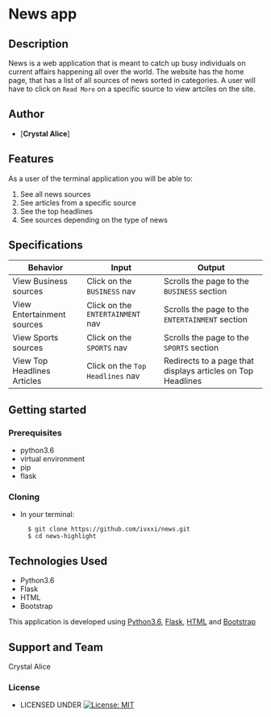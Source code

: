 # News app


## Description
News is a web application that is meant to catch up busy individuals on current affairs happening all over the world.
The website has the home page, that has a list of all sources of news sorted in categories.
A user will have to click on `Read More` on a specific source to view artciles on the site.



## Author

* [**Crystal Alice**]

## Features
As a user of the terminal application you will be able to:

1. See all news sources
2. See articles from a specific source
3. See the top headlines
4. See sources depending on the type of news

## Specifications
| Behavior            | Input                         | Output                        |
| ------------------- | ----------------------------- | ----------------------------- |
| View Business sources | Click on the `BUSINESS` nav | Scrolls the page to the `BUSINESS` section | View Technology sources | Click on the `TECHNOLOGY` nav | Scrolls the page to the `TECHNOLOGY` section |
| View Entertainment sources | Click on the `ENTERTAINMENT` nav | Scrolls the page to the `ENTERTAINMENT` section |
| View Sports sources | Click on the `SPORTS` nav | Scrolls the page to the `SPORTS` section | View Science sources | Click on the `SCIENCE` nav | Scrolls the page to the `SCIENCE` section | View Health sources | Click on the `HEALTH` nav | Scrolls the page to the `HEALTH` section |
| View Top Headlines Articles | Click on the `Top Headlines` nav | Redirects to a page that displays articles on Top Headlines |



## Getting started
### Prerequisites
* python3.6
* virtual environment
* pip
* flask

### Cloning
* In your terminal:

        $ git clone https://github.com/ivxxi/news.git
        $ cd news-highlight


## Technologies Used
* Python3.6
* Flask
* HTML
* Bootstrap

This application is developed using [Python3.6](https://www.python.org/doc/), [Flask](http://flask.palletsprojects.com/en/1.1.x/), [HTML](https://getbootstrap.com/) and [Bootstrap](https://getbootstrap.com/)


## Support and Team
Crystal Alice


### License

* LICENSED UNDER  [![License: MIT](https://img.shields.io/badge/License-MIT-yellow.svg)](license/MIT)

